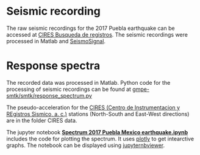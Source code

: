 # Seismic recording
The raw seismic recordings for the 2017 Puebla earthquake can be accessed at [CIRES Busqueda de registros](http://www.cires.org.mx/registro_es.php).
The seismic recordings were processed in Matlab and [SeismoSignal](https://seismosoft.com/product/seismosignal/).

# Response spectra
The recorded data was processed in Matlab.
Python code for the processing of seismic recordings can be found at [gmpe-smtk/smtk/response_spectrum.py](https://github.com/GEMScienceTools/gmpe-smtk/blob/master/smtk/response_spectrum.py)

The pseudo-acceleration for the [CIRES (Centro de Instrumentacion y REgistros Sismico, a. c.)](http://www.cires.org.mx/) stations (North-South and East-West directions) are in the folder CIRES data.

The jupyter notebook **[Spectrum 2017 Puebla Mexico earthquake.ipynb](https://github.com/sroe459/2017-Puebla-Mexico-earthquake/blob/master/Spectrum%202017%20Puebla%20Mexico%20earthquake.ipynb)** includes the code for plotting the spectrum. It uses [plotly](https://plotly.com/python/) to get intearctive graphs. The notebook can be displayed using [jupyternbviewer](https://nbviewer.jupyter.org/).
